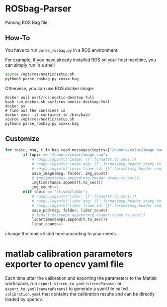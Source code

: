 # ROSbag-Parser
Parsing ROS Bag file.

## How-To
You have to run `parse_rosbag.py` in a ROS environment.

For example, if you have already installed ROS on your host machine, you can simply run in a shell
```bash
source /opt/ros/noetic/setup.sh
python3 parse_rosbag.py xxxxx.bag
```

Otherwise, you can use ROS docker image:
```
docker pull osrf/ros:noetic-desktop-full
bash run_docker.sh osrf/ros noetic-desktop-full
docker ps
# find out the container id
docker exec -it container_id /bin/bash
source /opt/ros/noetic/setup.sh
python3 parse_rosbag.py xxxxx.bag
```

## Customize
```python
for topic, msg, t in bag.read_messages(topics=["/camera/color/image_raw", "/livox/lidar"]):
        if topic == "/camera/color/image_raw":
            # rospy.loginfo("image: {}".format(t.to_sec()))
            # rospy.loginfo("image msg: {}".format(msg.header.stamp.to_sec()))
            # rospy.loginfo("image frame_id: {}".format(msg.header.seq))
            save_image(msg, folder, img_count)
            # imgtimestamps.append(msg.header.stamp.to_sec())
            imgtimestamps.append(t.to_sec())
            img_count+=1
        elif topic == "/livox/lidar":
            # rospy.loginfo("lidar: {}".format(t.to_sec()))
            # rospy.loginfo("lidar msg: {}".format(msg.header.stamp.to_sec()))
            # rospy.loginfo("lidar frame_id: {}".format(msg.header.seq))
            save_pcd(msg, folder, lidar_count)
            # lidartimestamps.append(msg.header.stamp.to_sec())
            lidartimestamps.append(t.to_sec())
            lidar_count+=1
```
change the topics listed here according to your needs.


# matlab calibration parameters exporter to opencv yaml file
Each time after the calibration and exporting the parameters to the Matlab workspace, run `export_stereo_to_yaml(stereoParams)` or `export_to_yaml(cameraParams)` to generate a yaml file called `calibration.yaml` that contains the calibration results and can be directly loaded by opencv.
